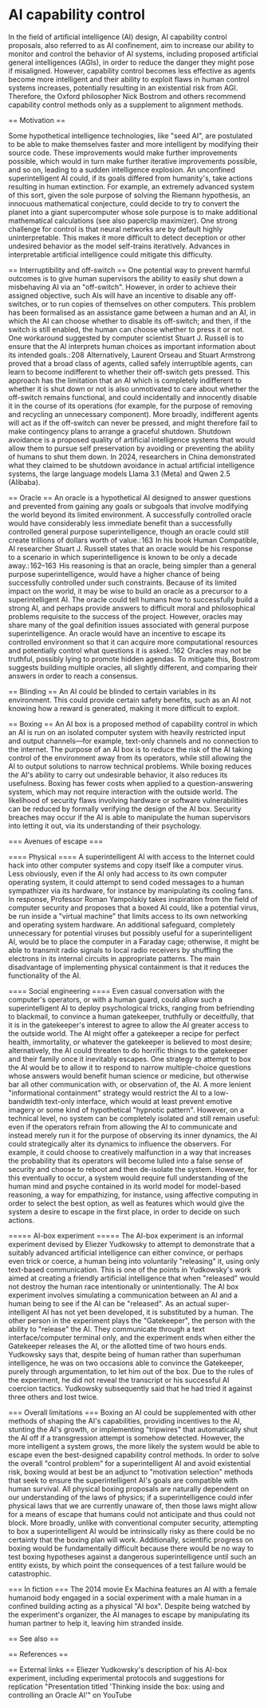 # AI capability control

In the field of artificial intelligence (AI) design, AI capability control proposals, also referred to as AI confinement, aim to increase our ability to monitor and control the behavior of AI systems, including proposed artificial general intelligences (AGIs), in order to reduce the danger they might pose if misaligned. However, capability control becomes less effective as agents become more intelligent and their ability to exploit flaws in human control systems increases, potentially resulting in an existential risk from AGI. Therefore, the Oxford philosopher Nick Bostrom and others recommend capability control methods only as a supplement to alignment methods.


== Motivation ==

Some hypothetical intelligence technologies, like "seed AI", are postulated to be able to make themselves faster and more intelligent by modifying their source code. These improvements would make further improvements possible, which would in turn make further iterative improvements possible, and so on, leading to a sudden intelligence explosion.
An unconfined superintelligent AI could, if its goals differed from humanity's, take actions resulting in human extinction. For example, an extremely advanced system of this sort, given the sole purpose of solving the Riemann hypothesis, an innocuous mathematical conjecture, could decide to try to convert the planet into a giant supercomputer whose sole purpose is to make additional mathematical calculations (see also paperclip maximizer). 
One strong challenge for control is that neural networks are by default highly uninterpretable. This makes it more difficult to detect deception or other undesired behavior as the model self-trains iteratively. Advances in interpretable artificial intelligence could mitigate this difficulty. 


== Interruptibility and off-switch ==
One potential way to prevent harmful outcomes is to give human supervisors the ability to easily shut down a misbehaving AI via an "off-switch". However, in order to achieve their assigned objective, such AIs will have an incentive to disable any off-switches, or to run copies of themselves on other computers. This problem has been formalised as an assistance game between a human and an AI, in which the AI can choose whether to disable its off-switch; and then, if the switch is still enabled, the human can choose whether to press it or not. One workaround suggested by computer scientist Stuart J. Russell is to ensure that the AI interprets human choices as important information about its intended goals.: 208 
Alternatively, Laurent Orseau and Stuart Armstrong proved that a broad class of agents, called safely interruptible agents, can learn to become indifferent to whether their off-switch gets pressed. This approach has the limitation that an AI which is completely indifferent to whether it is shut down or not is also unmotivated to care about whether the off-switch remains functional, and could incidentally and innocently disable it in the course of its operations (for example, for the purpose of removing and recycling an unnecessary component). More broadly, indifferent agents will act as if the off-switch can never be pressed, and might therefore fail to make contingency plans to arrange a graceful shutdown.
Shutdown avoidance is a proposed quality of artificial intelligence systems that would allow them to pursue self preservation by avoiding or preventing the ability of humans to shut them down. In 2024, researchers in China demonstrated what they claimed to be shutdown avoidance in actual artificial intelligence systems, the large language models Llama 3.1 (Meta) and Qwen 2.5 (Alibaba).


== Oracle ==
An oracle is a hypothetical AI designed to answer questions and prevented from gaining any goals or subgoals that involve modifying the world beyond its limited environment. A successfully controlled oracle would have considerably less immediate benefit than a successfully controlled general purpose superintelligence, though an oracle could still create trillions of dollars worth of value.: 163  In his book Human Compatible, AI researcher Stuart J. Russell states that an oracle would be his response to a scenario in which superintelligence is known to be only a decade away.: 162–163  His reasoning is that an oracle, being simpler than a general purpose superintelligence, would have a higher chance of being successfully controlled under such constraints.
Because of its limited impact on the world, it may be wise to build an oracle as a precursor to a superintelligent AI. The oracle could tell humans how to successfully build a strong AI, and perhaps provide answers to difficult moral and philosophical problems requisite to the success of the project. However, oracles may share many of the goal definition issues associated with general purpose superintelligence. An oracle would have an incentive to escape its controlled environment so that it can acquire more computational resources and potentially control what questions it is asked.: 162  Oracles may not be truthful, possibly lying to promote hidden agendas. To mitigate this, Bostrom suggests building multiple oracles, all slightly different, and comparing their answers in order to reach a consensus.


== Blinding ==
An AI could be blinded to certain variables in its environment. This could provide certain safety benefits, such as an AI not knowing how a reward is generated, making it more difficult to exploit.


== Boxing ==
An AI box is a proposed method of capability control in which an AI is run on an isolated computer system with heavily restricted input and output channels—for example, text-only channels and no connection to the internet. The purpose of an AI box is to reduce the risk of the AI taking control of the environment away from its operators, while still allowing the AI to output solutions to narrow technical problems.
While boxing reduces the AI's ability to carry out undesirable behavior, it also reduces its usefulness. Boxing has fewer costs when applied to a question-answering system, which may not require interaction with the outside world.
The likelihood of security flaws involving hardware or software vulnerabilities can be reduced by formally verifying the design of the AI box. Security breaches may occur if the AI is able to manipulate the human supervisors into letting it out, via its understanding of their psychology.


=== Avenues of escape ===


==== Physical ====
A superintelligent AI with access to the Internet could hack into other computer systems and copy itself like a computer virus. Less obviously, even if the AI only had access to its own computer operating system, it could attempt to send coded messages to a human sympathizer via its hardware, for instance by manipulating its cooling fans. In response, Professor Roman Yampolskiy takes inspiration from the field of computer security and proposes that a boxed AI could, like a potential virus, be run inside a "virtual machine" that limits access to its own networking and operating system hardware. An additional safeguard, completely unnecessary for potential viruses but possibly useful for a superintelligent AI, would be to place the computer in a Faraday cage; otherwise, it might be able to transmit radio signals to local radio receivers by shuffling the electrons in its internal circuits in appropriate patterns. The main disadvantage of implementing physical containment is that it reduces the functionality of the AI.


==== Social engineering ====
Even casual conversation with the computer's operators, or with a human guard, could allow such a superintelligent AI to deploy psychological tricks, ranging from befriending to blackmail, to convince a human gatekeeper, truthfully or deceitfully, that it is in the gatekeeper's interest to agree to allow the AI greater access to the outside world. The AI might offer a gatekeeper a recipe for perfect health, immortality, or whatever the gatekeeper is believed to most desire; alternatively, the AI could threaten to do horrific things to the gatekeeper and their family once it inevitably escapes. One strategy to attempt to box the AI would be to allow it to respond to narrow multiple-choice questions whose answers would benefit human science or medicine, but otherwise bar all other communication with, or observation of, the AI. A more lenient "informational containment" strategy would restrict the AI to a low-bandwidth text-only interface, which would at least prevent emotive imagery or some kind of hypothetical "hypnotic pattern". However, on a technical level, no system can be completely isolated and still remain useful: even if the operators refrain from allowing the AI to communicate and instead merely run it for the purpose of observing its inner dynamics, the AI could strategically alter its dynamics to influence the observers. For example, it could choose to creatively malfunction in a way that increases the probability that its operators will become lulled into a false sense of security and choose to reboot and then de-isolate the system.
However, for this eventually to occur, a system would require full understanding of the human mind and  psyche contained in its world model for model-based reasoning, a way for empathizing, for instance, using affective computing in order to select the best option, as well as features which would give the system a desire to escape in the first place, in order to decide on such actions.


===== AI-box experiment =====
The AI-box experiment is an informal experiment devised by Eliezer Yudkowsky to attempt to demonstrate that a suitably advanced artificial intelligence can either convince, or perhaps even trick or coerce, a human being into voluntarily "releasing" it, using only text-based communication. This is one of the points in Yudkowsky's work aimed at creating a friendly artificial intelligence that when "released" would not destroy the human race intentionally or unintentionally.
The AI box experiment involves simulating a communication between an AI and a human being to see if the AI can be "released". As an actual super-intelligent AI has not yet been developed, it is substituted by a human. The other person in the experiment plays the "Gatekeeper", the person with the ability to "release" the AI. They communicate through a text interface/computer terminal only, and the experiment ends when either the Gatekeeper releases the AI, or the allotted time of two hours ends.
Yudkowsky says that, despite being of human rather than superhuman intelligence, he was on two occasions able to convince the Gatekeeper, purely through argumentation, to let him out of the box. Due to the rules of the experiment, he did not reveal the transcript or his successful AI coercion tactics. Yudkowsky subsequently said that he had tried it against three others and lost twice.


=== Overall limitations ===
Boxing an AI could be supplemented with other methods of shaping the AI's capabilities, providing incentives to the AI, stunting the AI's growth, or implementing "tripwires" that automatically shut the AI off if a transgression attempt is somehow detected. However, the more intelligent a system grows, the more likely the system would be able to escape even the best-designed capability control methods. In order to solve the overall "control problem" for a superintelligent AI and avoid existential risk, boxing would at best be an adjunct to "motivation selection" methods that seek to ensure the superintelligent AI's goals are compatible with human survival.
All physical boxing proposals are naturally dependent on our understanding of the laws of physics; if a superintelligence could infer physical laws that we are currently unaware of, then those laws might allow for a means of escape that humans could not anticipate and thus could not block. More broadly, unlike with conventional computer security, attempting to box a superintelligent AI would be intrinsically risky as there could be no certainty that the boxing plan will work. Additionally, scientific progress on boxing would be fundamentally difficult because there would be no way to test boxing hypotheses against a dangerous superintelligence until such an entity exists, by which point the consequences of a test failure would be catastrophic.


=== In fiction ===
The 2014 movie Ex Machina features an AI with a female humanoid body engaged in a social experiment with a male human in a confined building acting as a physical "AI box". Despite being watched by the experiment's organizer, the AI manages to escape by manipulating its human partner to help it, leaving him stranded inside.


== See also ==


== References ==


== External links ==
Eliezer Yudkowsky's description of his AI-box experiment, including experimental protocols and suggestions for replication
"Presentation titled 'Thinking inside the box: using and controlling an Oracle AI'" on YouTube